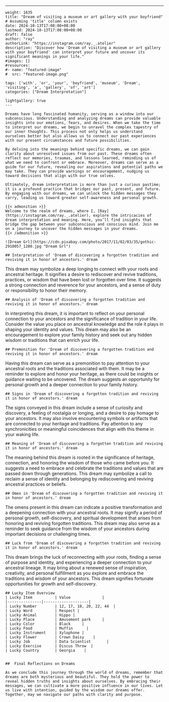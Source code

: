 ---
    weight: 1635
    title: "Dream of visiting a museum or art gallery with your boyfriend"  # Assuming 'title' column exists
    date: 2024-10-13T17:08:00+08:00
    lastmod: 2024-10-13T17:08:00+08:00
    draft: false
    author: "ray"
    authorLink: "https://instagram.com/ray._.atelier"
    description: "Discover how 'Dream of visiting a museum or art gallery with your boyfriend' can interpret your future and uncover its significant meanings in your life."
    #images: []
    #resources:
    #- name: "featured-image"
    #  src: "featured-image.png"
    
    tags: ['with', 'or', 'your', 'boyfriend', 'museum', 'Dream', 'visiting', 'a', 'gallery', 'of', 'art']
    categories: ["Dream Interpretation"]
    
    lightgallery: true
    ---
    
    Dreams have long fascinated humanity, serving as a window into our subconscious. Understanding and analyzing dreams can provide valuable insights into our emotions, fears, and desires. When we take the time to interpret our dreams, we begin to unravel the complex tapestry of our inner thoughts. This process not only helps us understand ourselves better but also allows us to connect our past experiences with our present circumstances and future possibilities.
    
    By delving into the meanings behind specific dreams, we can gain clarity about unresolved issues from our past. These dreams often reflect our memories, traumas, and lessons learned, reminding us of what we need to confront or embrace. Moreover, dreams can serve as a guide for our future, revealing our aspirations and potential paths we may take. They can provide warnings or encouragement, nudging us toward decisions that align with our true selves.
    
    Ultimately, dream interpretation is more than just a curious pastime; it is a profound practice that bridges our past, present, and future. By engaging with our dreams, we can unlock the hidden messages they carry, leading us toward greater self-awareness and personal growth.
    
    {{< admonition >}}
    Welcome to the realm of dreams, where I, [Ray](https://instagram.com/ray._.atelier), explore the intricacies of dream interpretation and meaning. Here, you’ll find insights that bridge the gap between your subconscious and conscious mind. Join me on a journey to uncover the hidden messages in your dreams.
    {{< /admonition >}}
    
    ![Dream Grl](https://cdn.pixabay.com/photo/2017/11/02/03/35/gothic-2910057_1280.jpg "Dream Grl")
    
    ## Interpretation of 'Dream of discovering a forgotten tradition and reviving it in honor of ancestors.' dream
    
This dream may symbolize a deep longing to connect with your roots and ancestral heritage. It signifies a desire to rediscover and revive traditions, practices, or wisdom that have been lost or forgotten over time. It suggests a strong connection and reverence for your ancestors, and a sense of duty or responsibility to honor their memory.
    
    ## Analysis of 'Dream of discovering a forgotten tradition and reviving it in honor of ancestors.' dream
    
In interpreting this dream, it is important to reflect on your personal connection to your ancestors and the significance of tradition in your life. Consider the value you place on ancestral knowledge and the role it plays in shaping your identity and values. This dream may also be an encouragement to explore your family history and seek out any hidden wisdom or traditions that can enrich your life.
    
    ## Premonition for 'Dream of discovering a forgotten tradition and reviving it in honor of ancestors.' dream
    
Having this dream can serve as a premonition to pay attention to your ancestral roots and the traditions associated with them. It may be a reminder to explore and honor your heritage, as there could be insights or guidance waiting to be uncovered. The dream suggests an opportunity for personal growth and a deeper connection to your family history.
    
    ## Signs in 'Dream of discovering a forgotten tradition and reviving it in honor of ancestors.' dream
    
The signs conveyed in this dream include a sense of curiosity and discovery, a feeling of nostalgia or longing, and a desire to pay homage to your ancestors. It may also involve encountering symbols or artifacts that are connected to your heritage and traditions. Pay attention to any synchronicities or meaningful coincidences that align with this theme in your waking life.
    
    ## Meaning of 'Dream of discovering a forgotten tradition and reviving it in honor of ancestors.' dream
    
The meaning behind this dream is rooted in the significance of heritage, connection, and honoring the wisdom of those who came before you. It suggests a need to embrace and celebrate the traditions and values that are passed down through generations. This dream may symbolize a call to reclaim a sense of identity and belonging by rediscovering and reviving ancestral practices or beliefs.
    
    ## Omen in 'Dream of discovering a forgotten tradition and reviving it in honor of ancestors.' dream
    
The omens present in this dream can indicate a positive transformation and a deepening connection with your ancestral roots. It may signify a period of personal growth, self-discovery, and spiritual development that arises from honoring and reviving forgotten traditions. This dream may also serve as a reminder to seek guidance from the wisdom of your ancestors during important decisions or challenging times.
    
    ## Luck from 'Dream of discovering a forgotten tradition and reviving it in honor of ancestors.' dream
    
This dream brings the luck of reconnecting with your roots, finding a sense of purpose and identity, and experiencing a deeper connection to your ancestral lineage. It may bring about a renewed sense of inspiration, creativity, and personal fulfillment as you explore and embrace the traditions and wisdom of your ancestors. This dream signifies fortunate opportunities for growth and self-discovery.
    
    ## Lucky Item Overview
    | Lucky Item          | Value              |
    |---------------|--------------------|
    | Lucky Number        | 12, 17, 18, 20, 22, 44  |
    | Lucky Word          | Respect |
    | Lucky Animal        | Hippo |
    | Lucky Place         | Amusement park     |
    | Lucky Color         | Black     |
    | Lucky Food          | Muffin      |
    | Lucky Instrument    | Xylophone |
    | Lucky Flower        | Crown Daisy    |
    | Lucky Job           | Data Scientist       |
    | Lucky Exercise      | Discus Throw  |
    | Lucky Country       | Georgia    |
    
    
    ##  Final Reflections on Dreams
    
    As we conclude this journey through the world of dreams, remember that dreams are both mysterious and beautiful. They hold the power to reveal hidden truths and insights about ourselves. By embracing their messages, we can cultivate a more positive influence in our lives. Let us live with intention, guided by the wisdom our dreams offer. Together, may we navigate our paths with clarity and purpose.
    